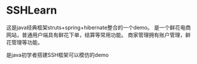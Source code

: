 # SSHLearn
这是java经典框架struts+spring+hibernate整合的一个demo。
是一个鲜花电商网站，普通用户端具有鲜花下单，结算等常用功能。
商家管理拥有账户管理，鲜花管理等功能。

是java初学者搭建SSH框架可以模仿的demo
